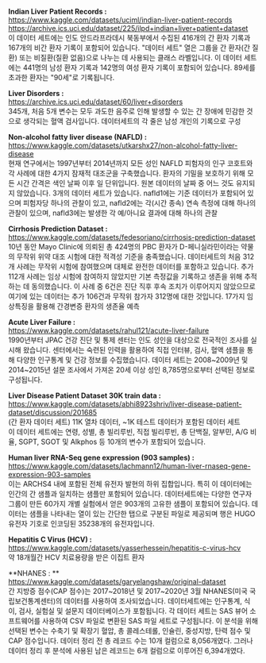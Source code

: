 **Indian Liver Patient Records :**   
https://www.kaggle.com/datasets/uciml/indian-liver-patient-records   
https://archive.ics.uci.edu/dataset/225/ilpd+indian+liver+patient+dataset  
이 데이터 세트에는 인도 안드라프라데시 북동부에서 수집된 416개의 간 환자 기록과 167개의 비간 환자 기록이 포함되어 있습니다. "데이터 세트" 열은 그룹을 간 환자(간 질환) 또는 비질환(질환 없음)으로 나누는 데 사용되는 클래스 라벨입니다. 이 데이터 세트에는 441명의 남성 환자 기록과 142명의 여성 환자 기록이 포함되어 있습니다.
89세를 초과한 환자는 "90세"로 기록됩니다.  
  
**Liver Disorders :**   
https://archive.ics.uci.edu/dataset/60/liver+disorders  
345개, 처음 5개 변수는 모두 과도한 음주로 인해 발생할 수 있는 간 장애에 민감한 것으로 생각되는 혈액 검사입니다. 데이터세트의 각 줄은 남성 개인의 기록으로 구성  
  
**Non-alcohol fatty liver disease (NAFLD) :**  
https://www.kaggle.com/datasets/utkarshx27/non-alcohol-fatty-liver-disease  
현재 연구에서는 1997년부터 2014년까지 모든 성인 NAFLD 피험자의 인구 코호트와 각 사례에 대한 4가지 잠재적 대조군을 구축했습니다. 환자의 기밀을 보호하기 위해 모든 시간 간격은 색인 날짜 이후 일 단위입니다. 원본 데이터의 날짜 중 어느 것도 유지되지 않았습니다.
3개의 데이터 세트가 있습니다. nafld1에는 기준 데이터가 포함되어 있으며 피험자당 하나의 관찰이 있고, nafld2에는 각(시간 종속) 연속 측정에 대해 하나의 관찰이 있으며, nafld3에는 발생한 각 예/아니요 결과에 대해 하나의 관찰  
  
**Cirrhosis Prediction Dataset :**  
https://www.kaggle.com/datasets/fedesoriano/cirrhosis-prediction-dataset  
10년 동안 Mayo Clinic에 의뢰된 총 424명의 PBC 환자가 D-페니실라민이라는 약물의 무작위 위약 대조 시험에 대한 적격성 기준을 충족했습니다. 데이터세트의 처음 312개 사례는 무작위 시험에 참여했으며 대체로 완전한 데이터를 포함하고 있습니다. 추가 112개 사례는 임상 시험에 참여하지 않았지만 기본 측정값을 기록하고 생존을 위해 추적하는 데 동의했습니다. 이 사례 중 6건은 진단 직후 후속 조치가 이루어지지 않았으므로 여기에 있는 데이터는 추가 106건과 무작위 참가자 312명에 대한 것입니다.
17가지 임상특징을 활용해 간경변증 환자의 생존율 예측  
  
**Acute Liver Failure :**  
https://www.kaggle.com/datasets/rahul121/acute-liver-failure  
1990년부터 JPAC 건강 진단 및 통제 센터는 인도 성인을 대상으로 전국적인 조사를 실시해 왔습니다. 센터에서는 숙련된 인력을 활용하여 직접 인터뷰, 검사, 혈액 샘플을 통해 다양한 인구통계 및 건강 정보를 수집했습니다. 데이터 세트는 2008~2009년 및 2014~2015년 설문 조사에서 가져온 20세 이상 성인 8,785명으로부터 선택된 정보로 구성됩니다.  
  
**Liver Disease Patient Dataset 30K train data :**  
https://www.kaggle.com/datasets/abhi8923shriv/liver-disease-patient-dataset/discussion/201685  
(간 환자 데이터 세트) 11K 열차 데이터, ~1K 테스트 데이터가 포함된 데이터 세트  
이 데이터 세트에는 연령, 성별, 총 빌리루빈, 직접 빌리루빈, 총 단백질, 알부민, A/G 비율, SGPT, SGOT 및 Alkphos 등 10개의 변수가 포함되어 있습니다.  
  
**Human liver RNA-Seq gene expression (903 samples) :**  
https://www.kaggle.com/datasets/lachmann12/human-liver-rnaseq-gene-expression-903-samples  
이는 ARCHS4 내에 포함된 전체 유전자 발현의 하위 집합입니다. 특히 이 데이터에는 인간의 간 샘플과 일치하는 샘플만 포함되어 있습니다. 데이터세트에는 다양한 연구자 그룹이 만든 60가지 개별 실험에서 얻은 903개의 고유한 샘플이 포함되어 있습니다. 데이터는 샘플을 나타내는 열이 있는 간단한 탭으로 구분된 파일로 제공되며 행은 HUGO 유전자 기호로 인코딩된 35238개의 유전자입니다.  
  
**Hepatitis C Virus (HCV) :**  
https://www.kaggle.com/datasets/yasserhessein/hepatitis-c-virus-hcv  
약 18개월간 HCV 치료용량을 받은 이집트 환자  
  
**NHANES : **  
https://www.kaggle.com/datasets/garyelangshaw/original-dataset  
간 지방증 점수(CAP 점수)는 2017~2018년 및 2017~2020년 3월 NHANES(미국 국립보건통계센터)의 데이터를 사용하여 조사되었습니다. 데이터세트에는 인구통계, 식이, 검사, 실험실 및 설문지 데이터베이스가 포함됩니다. 각 데이터 세트는 SAS 뷰어 소프트웨어를 사용하여 CSV 파일로 변환된 SAS 파일 세트로 구성됩니다. 이 분석을 위해 선택된 변수는 수축기 및 확장기 혈압, 총 콜레스테롤, 인슐린, 중성지방, 탄력 점수 및 CAP 점수입니다. 데이터 정리 전 총 레코드 수는 10개 컬럼으로 8,056개였다. 그러나 데이터 정리 후 분석에 사용된 남은 레코드는 6개 컬럼으로 이루어진 6,394개였다.    
